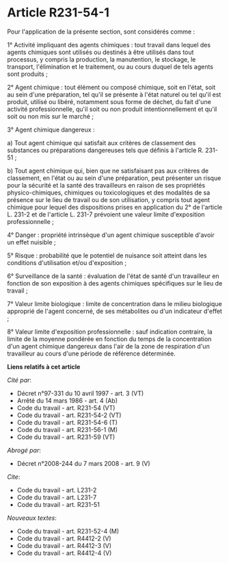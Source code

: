 # Article R231-54-1

Pour l'application de la présente section, sont considérés comme :

1° Activité impliquant des agents chimiques : tout travail dans lequel des agents chimiques sont utilisés ou destinés à être
utilisés dans tout processus, y compris la production, la manutention, le stockage, le transport, l'élimination et le
traitement, ou au cours duquel de tels agents sont produits ;

2° Agent chimique : tout élément ou composé chimique, soit en l'état, soit au sein d'une préparation, tel qu'il se présente à
l'état naturel ou tel qu'il est produit, utilisé ou libéré, notamment sous forme de déchet, du fait d'une activité
professionnelle, qu'il soit ou non produit intentionnellement et qu'il soit ou non mis sur le marché ;

3° Agent chimique dangereux :

a) Tout agent chimique qui satisfait aux critères de classement des substances ou préparations dangereuses tels que définis à
l'article R. 231-51 ;

b) Tout agent chimique qui, bien que ne satisfaisant pas aux critères de classement, en l'état ou au sein d'une préparation,
peut présenter un risque pour la sécurité et la santé des travailleurs en raison de ses propriétés physico-chimiques,
chimiques ou toxicologiques et des modalités de sa présence sur le lieu de travail ou de son utilisation, y compris tout
agent chimique pour lequel des dispositions prises en application du 2° de l'article L. 231-2 et de l'article L. 231-7
prévoient une valeur limite d'exposition professionnelle ;

4° Danger : propriété intrinsèque d'un agent chimique susceptible d'avoir un effet nuisible ;

5° Risque : probabilité que le potentiel de nuisance soit atteint dans les conditions d'utilisation et/ou d'exposition ;

6° Surveillance de la santé : évaluation de l'état de santé d'un travailleur en fonction de son exposition à des agents
chimiques spécifiques sur le lieu de travail ;

7° Valeur limite biologique : limite de concentration dans le milieu biologique approprié de l'agent concerné, de ses
métabolites ou d'un indicateur d'effet ;

8° Valeur limite d'exposition professionnelle : sauf indication contraire, la limite de la moyenne pondérée en fonction du
temps de la concentration d'un agent chimique dangereux dans l'air de la zone de respiration d'un travailleur au cours d'une
période de référence déterminée.

**Liens relatifs à cet article**

_Cité par_:

  - Décret n°97-331 du 10 avril 1997 - art. 3 (VT)
  - Arrêté du 14 mars 1986 - art. 4 (Ab)
  - Code du travail - art. R231-54 (VT)
  - Code du travail - art. R231-54-2 (VT)
  - Code du travail - art. R231-54-6 (T)
  - Code du travail - art. R231-56-1 (M)
  - Code du travail - art. R231-59 (VT)

_Abrogé par_:

  - Décret n°2008-244 du 7 mars 2008 - art. 9 (V)

_Cite_:

  - Code du travail - art. L231-2
  - Code du travail - art. L231-7
  - Code du travail - art. R231-51

_Nouveaux textes_:

  - Code du travail - art. R231-52-4 (M)
  - Code du travail - art. R4412-2 (V)
  - Code du travail - art. R4412-3 (V)
  - Code du travail - art. R4412-4 (V)
